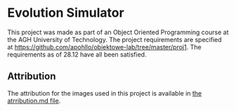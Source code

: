 # Evolution Simulator
This project was made as part of an Object Oriented Programming course at the AGH University of Technology.
The project requirements are specified at https://github.com/apohllo/obiektowe-lab/tree/master/proj1. The requirements as of 28.12 have all been satisfied.
## Attribution
The attribution for the images used in this project is available in [the atrribution.md file](attribution.md).
